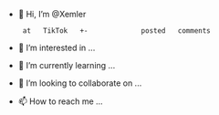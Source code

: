 - 👋 Hi, I’m @Xemler


       at   TikTok   +-             posted   comments
- 👀 I’m interested in ...
- 🌱 I’m currently learning ...
- 💞️ I’m looking to collaborate on ...
- 📫 How to reach me ...

<!---
Xemler/Xemler is a ✨ special ✨ repository because its `README.md` (this file) appears on your GitHub profile.
You can click the Preview link to take a look at your changes.
--->
